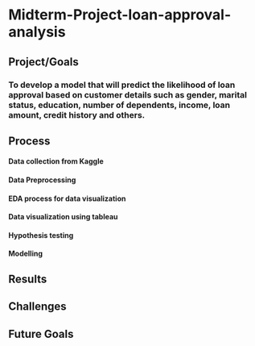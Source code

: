 
# Midterm-Project-loan-approval-analysis

## Project/Goals
### To develop a model that will predict the likelihood of loan approval based on customer details such as gender, marital status, education, number of dependents, income, loan amount, credit history and others.

## Process
#### Data collection from Kaggle
#### Data Preprocessing
#### EDA process for data visualization 
#### Data visualization using tableau
#### Hypothesis testing
#### Modelling

## Results
#### 
#### 

## Challenges 
#### 
#### 


## Future Goals
#### 
#### 
